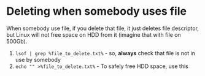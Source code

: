 # Deleting when somebody uses file

When somebody use file, if you delete that file, it just deletes file descriptor, but Linux will not free space on HDD from it (imagine that with file on 500Gb).

1. `lsof | grep %file_to_delete.txt%` - so, **always** check that file is not in use by somebody
2. `echo "" >%file_to_delete.txt%` - To safely free HDD space, use this 